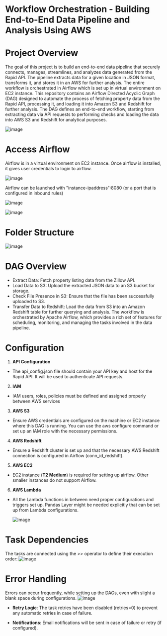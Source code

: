 # Workflow Orchestration - Building End-to-End Data Pipeline and Analysis Using AWS

# Project Overview
The goal of this project is to build an end-to-end data pipeline that securely connects, manages, streamlines, and analyzes data generated from the Rapid API. The pipeline extracts data for a given location in JSON format, transforms it, and stores it in an AWS for further analysis. The entire workflow is orchestrated in Airflow which is set up in virtual environment on EC2 instance. This repository contains an Airflow Directed Acyclic Graph (DAG) designed to automate the process of fetching property data from the Rapid API, processing it, and loading it into Amazon S3 and Redshift for further analysis. The DAG defines an end-to-end workflow, starting from extracting data via API requests to performing checks and loading the data into AWS S3 and Redshift for analytical purposes.

![image](https://github.com/user-attachments/assets/2c26e33a-a44d-456c-99e2-1f0472ed45ab)

# Access Airflow 
Airflow is in a virtual environment on EC2 instance. Once airflow is installed, it gives user credentials to login to airflow.

![image](https://github.com/user-attachments/assets/9b9d445a-d95e-4950-9a02-a170d1720710)

Airflow can be launched with "instance-ipaddress":8080 (or a port that is configured in inbound rules)

![image](https://github.com/user-attachments/assets/5313922e-9e13-475e-a3f7-380c994b9458)


![image](https://github.com/user-attachments/assets/493c7d78-1576-4765-b735-c136eda0ab35)


# Folder Structure
![image](https://github.com/user-attachments/assets/5d1bd832-0799-4559-8b0d-d9457784d34f)

# DAG Overview
- Extract Data: Fetch property listing data from the Zillow API.
- Load Data to S3: Upload the extracted JSON data to an S3 bucket for storage.
- Check File Presence in S3: Ensure that the file has been successfully uploaded to S3.
- Transfer Data to Redshift: Load the data from S3 into an Amazon Redshift table for further querying and analysis.
The workflow is orchestrated by Apache Airflow, which provides a rich set of features for scheduling, monitoring, and managing the tasks involved in the data pipeline.

# Configuration
1. **API Configuration**
- The api_config.json file should contain your API key and host for the Rapid API. It will be used to authenticate API requests.
2. **IAM**
- IAM users, roles, policies must be defined and assigned properly between AWS services
3. **AWS S3**
- Ensure AWS credentials are configured on the machine or EC2 instance where this DAG is running. You can use the aws configure command or set up an IAM role with the necessary permissions.
4. **AWS Redshift**
- Ensure a Redshift cluster is set up and that the necessary AWS Redshift connection is configured in Airflow (conn_id_redshift).
5. **AWS EC2** 
- EC2 instance (**T2 Medium**) is required for setting up airflow. Other smaller instances do not support Airflow.
6. **AWS Lambda**
- All the Lambda functions in between need proper configurations and triggers set up. Pandas Layer might be needed explicitly that can be set up from Lambda configurations.
  
  ![image](https://github.com/user-attachments/assets/9fdc55e6-d2dd-48ef-aa2a-bbf11847f4b9)


# Task Dependencies
The tasks are connected using the >> operator to define their execution order:
![image](https://github.com/user-attachments/assets/1a4533f6-7787-40f8-81af-ec6f9692ae9b)

# Error Handling
Errors can occur frequently, while setting up the DAGs, even with slight a blank space during configurations.
![image](https://github.com/user-attachments/assets/bbe511b6-1c15-4fa6-9213-6d207be7d70d)

- **Retry Logic**: The task retries have been disabled (retries=0) to prevent any automatic retries in case of failure.

- **Notifications**: Email notifications will be sent in case of failure or retry (if configured).


  
